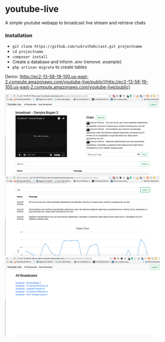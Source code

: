 # youtube-live
A simple youtube webapp to broadcast live stream and retrieve chats

### Installation ###

* `git clone https://github.com/sukruthmk/cast.git projectname`
* `cd projectname`
* `composer install`
* Create a database and inform *.env* (remove *.example*)
* `php artisan migrate` to create tables

Demo: [http://ec2-13-58-19-100.us-east-2.compute.amazonaws.com/youtube-live/public](http://ec2-13-58-19-100.us-east-2.compute.amazonaws.com/youtube-live/public)

![Screenshot](https://raw.githubusercontent.com/sukruthmk/youtube-live/master/screenshots/1.png)
![Screenshot](https://raw.githubusercontent.com/sukruthmk/youtube-live/master/screenshots/2.png)
![Screenshot](https://raw.githubusercontent.com/sukruthmk/youtube-live/master/screenshots/3.png)
